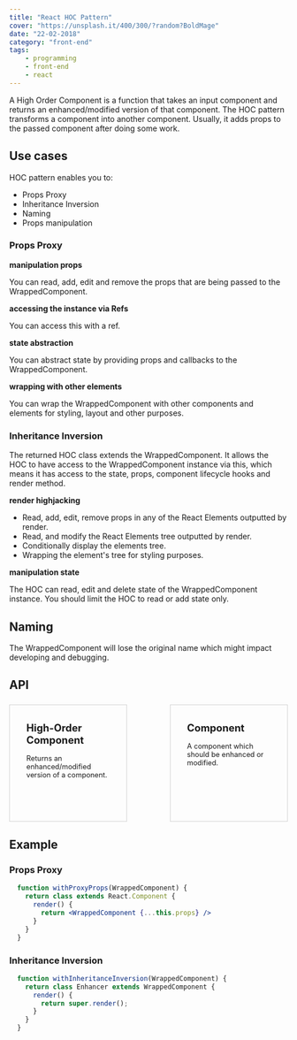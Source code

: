 ```yaml
---
title: "React HOC Pattern"
cover: "https://unsplash.it/400/300/?random?BoldMage"
date: "22-02-2018"
category: "front-end"
tags:
    - programming
    - front-end
    - react
---
```


A High Order Component is a function that takes an input component and returns an enhanced/modified version of that component. The HOC pattern transforms a component into another component. Usually, it adds props to the passed component after doing some work.

<style>
  .api-container {
    display: flex;
    justify-content: space-between;
    flex-wrap: wrap;
  }

  .api-item {
    padding: 30px;
    width: 30%;
    min-height: 150px;
    margin-top: 5px;
    border: 1px solid lightgray;
    font-weight: bold;
    font-size: 1.3em;
  }

  .api-description {
    padding-top: 15px;
    font-weight: normal;
    font-size: 0.7em;
  }

  @media only screen and (max-width: 768px) {
    .api-container {
      flex-direction: column;
      align-items: center;
    }

    .api-item {
      width: 50%;
    }
  }

  @media only screen and (max-width: 480px) {
    .api-item {
      width: 80%;
    }
  }
</style>

## Use cases

HOC pattern enables you to:

* Props Proxy
* Inheritance Inversion
* Naming
* Props manipulation

### Props Proxy

__manipulation props__

You can read, add, edit and remove the props that are being passed to the WrappedComponent.

__accessing the instance via Refs__

You can access this with a ref.

__state abstraction__

You can abstract state by providing props and callbacks to the WrappedComponent.

__wrapping with other elements__

You can wrap the WrappedComponent with other components and elements for styling, layout and other purposes.

### Inheritance Inversion

The returned HOC class extends the WrappedComponent. It allows the HOC to have access to the WrappedComponent instance via this, which means it has access to the state, props, component lifecycle hooks and render method.

__render highjacking__

* Read, add, edit, remove props in any of the React Elements outputted by render.
* Read, and modify the React Elements tree outputted by render.
* Conditionally display the elements tree.
* Wrapping the element's tree for styling purposes.

__manipulation state__

The HOC can read, edit and delete state of the WrappedComponent instance. You should limit the HOC to read or add state only.

## Naming

The WrappedComponent will lose the original name which might impact developing and debugging.

## API

<div class="api-container">
  <div class="api-item">
    <div>
      <i class="fas fa-code"></i>
      High-Order Component
    </div>
    <div class="api-description">
      Returns an enhanced/modified version of a component.
    </div>
  </div>
  <div class="api-item">
    <div>
      <i class="fas fa-code"></i>
      Component
    </div>
    <div class="api-description">
      A component which should be enhanced or modified.
    </div>
  </div>
</div>

## Example

### Props Proxy

```jsx
  function withProxyProps(WrappedComponent) {
    return class extends React.Component {
      render() {
        return <WrappedComponent {...this.props} />
      }
    }
  }
```

### Inheritance Inversion

```jsx
  function withInheritanceInversion(WrappedComponent) {
    return class Enhancer extends WrappedComponent {
      render() {
        return super.render();
      }
    }
  }
```
